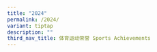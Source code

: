 ```yaml
---
title: "2024"
permalink: /2024/
variant: tiptap
description: ""
third_nav_title: 体育运动荣誉 Sports Achievements
---
```

